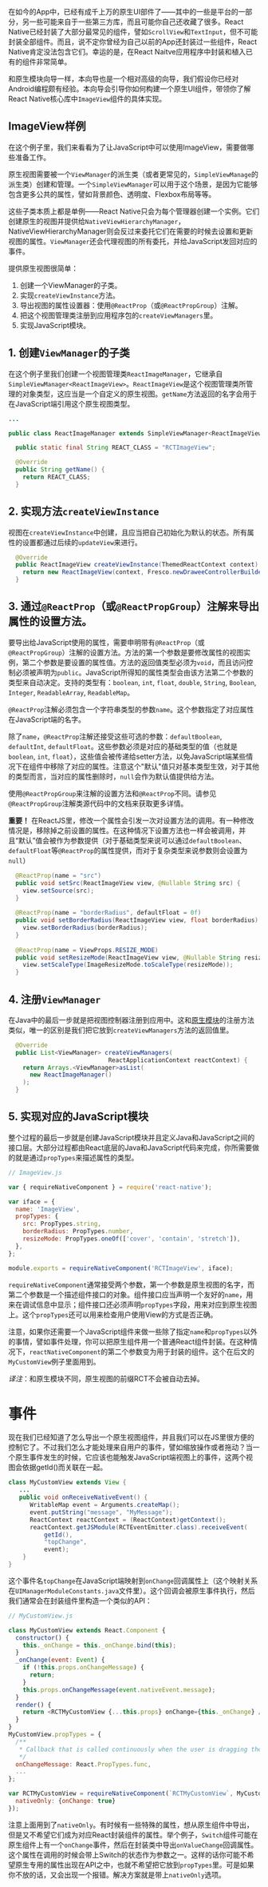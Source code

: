 在如今的App中，已经有成千上万的原生UI部件了——其中的一些是平台的一部分，另一些可能来自于一些第三方库，而且可能你自己还收藏了很多。React Native已经封装了大部分最常见的组件，譬如`ScrollView`和`TextInput`，但不可能封装全部组件。而且，说不定你曾经为自己以前的App还封装过一些组件，React Native肯定没法包含它们。幸运的是，在React Naitve应用程序中封装和植入已有的组件非常简单。

和原生模块向导一样，本向导也是一个相对高级的向导，我们假设你已经对Android编程颇有经验。本向导会引导你如何构建一个原生UI组件，带领你了解React Native核心库中`ImageView`组件的具体实现。

## ImageView样例

在这个例子里，我们来看看为了让JavaScript中可以使用ImageView，需要做哪些准备工作。

原生视图需要被一个`ViewManager`的派生类（或者更常见的，`SimpleViewManage`的派生类）创建和管理。一个`SimpleViewManager`可以用于这个场景，是因为它能够包含更多公共的属性，譬如背景颜色、透明度、Flexbox布局等等。

这些子类本质上都是单例——React Native只会为每个管理器创建一个实例。它们创建原生的视图并提供给`NativeViewHierarchyManager`，NativeViewHierarchyManager则会反过来委托它们在需要的时候去设置和更新视图的属性。`ViewManager`还会代理视图的所有委托，并给JavaScript发回对应的事件。

提供原生视图很简单：

1. 创建一个ViewManager的子类。
2. 实现`createViewInstance`方法。
3. 导出视图的属性设置器：使用`@ReactProp`（或`@ReactPropGroup`）注解。
4. 把这个视图管理类注册到应用程序包的`createViewManagers`里。
5. 实现JavaScript模块。

## 1. 创建`ViewManager`的子类

在这个例子里我们创建一个视图管理类`ReactImageManager`，它继承自`SimpleViewManager<ReactImageView>`。`ReactImageView`是这个视图管理类所管理的对象类型，这应当是一个自定义的原生视图。`getName`方法返回的名字会用于在JavaScript端引用这个原生视图类型。

```java
...

public class ReactImageManager extends SimpleViewManager<ReactImageView> {

  public static final String REACT_CLASS = "RCTImageView";

  @Override
  public String getName() {
    return REACT_CLASS;
  }
```

## 2. 实现方法`createViewInstance`

视图在`createViewInstance`中创建，且应当把自己初始化为默认的状态。所有属性的设置都通过后续的`updateView`来进行。

```java
  @Override
  public ReactImageView createViewInstance(ThemedReactContext context) {
    return new ReactImageView(context, Fresco.newDraweeControllerBuilder(), mCallerContext);
  }
```

## 3. 通过`@ReactProp`（或`@ReactPropGroup`）注解来导出属性的设置方法。

要导出给JavaScript使用的属性，需要申明带有`@ReactProp`（或`@ReactPropGroup`）注解的设置方法。方法的第一个参数是要修改属性的视图实例，第二个参数是要设置的属性值。方法的返回值类型必须为`void`，而且访问控制必须被声明为`public`。JavaScript所得知的属性类型会由该方法第二个参数的类型来自动决定。支持的类型有：`boolean`, `int`, `float`, `double`, `String`, `Boolean`, `Integer`, `ReadableArray`, `ReadableMap`。

`@ReactProp`注解必须包含一个字符串类型的参数`name`。这个参数指定了对应属性在JavaScript端的名字。

除了`name`，`@ReactProp`注解还接受这些可选的参数：`defaultBoolean`, `defaultInt`, `defaultFloat`。这些参数必须是对应的基础类型的值（也就是`boolean`, `int`, `float`），这些值会被传递给setter方法，以免JavaScript端某些情况下在组件中移除了对应的属性。注意这个"默认"值只对基本类型生效，对于其他的类型而言，当对应的属性删除时，`null`会作为默认值提供给方法。

使用`@ReactPropGroup`来注解的设置方法和`@ReactProp`不同。请参见`@ReactPropGroup`注解类源代码中的文档来获取更多详情。

**重要！** 在ReactJS里，修改一个属性会引发一次对设置方法的调用。有一种修改情况是，移除掉之前设置的属性。在这种情况下设置方法也一样会被调用，并且“默认”值会被作为参数提供（对于基础类型来说可以通过`defaultBoolean`、`defaultFloat`等`@ReactProp`的属性提供，而对于复杂类型来说参数则会设置为`null`）

```java
  @ReactProp(name = "src")
  public void setSrc(ReactImageView view, @Nullable String src) {
    view.setSource(src);
  }
  
  @ReactProp(name = "borderRadius", defaultFloat = 0f)
  public void setBorderRadius(ReactImageView view, float borderRadius) {
    view.setBorderRadius(borderRadius);
  }
  
  @ReactProp(name = ViewProps.RESIZE_MODE)
  public void setResizeMode(ReactImageView view, @Nullable String resizeMode) {
    view.setScaleType(ImageResizeMode.toScaleType(resizeMode));
  }
```

## 4. 注册`ViewManager`

在Java中的最后一步就是把视图控制器注册到应用中。这和[原生模块](NativeModulesAndroid.md)的注册方法类似，唯一的区别是我们把它放到`createViewManagers`方法的返回值里。

```java
  @Override
  public List<ViewManager> createViewManagers(
                            ReactApplicationContext reactContext) {
    return Arrays.<ViewManager>asList(
      new ReactImageManager()
    );
  }
```

## 5. 实现对应的JavaScript模块

整个过程的最后一步就是创建JavaScript模块并且定义Java和JavaScript之间的接口层。大部分过程都由React底层的Java和JavaScript代码来完成，你所需要做的就是通过`propTypes`来描述属性的类型。

```js
// ImageView.js

var { requireNativeComponent } = require('react-native');

var iface = {
  name: 'ImageView',
  propTypes: {
    src: PropTypes.string,
    borderRadius: PropTypes.number,
    resizeMode: PropTypes.oneOf(['cover', 'contain', 'stretch']),
  },
};

module.exports = requireNativeComponent('RCTImageView', iface);
```

`requireNativeComponent`通常接受两个参数，第一个参数是原生视图的名字，而第二个参数是一个描述组件接口的对象。组件接口应当声明一个友好的`name`，用来在调试信息中显示；组件接口还必须声明`propTypes`字段，用来对应到原生视图上。这个`propTypes`还可以用来检查用户使用View的方式是否正确。

注意，如果你还需要一个JavaScript组件来做一些除了指定`name`和`propTypes`以外的事情，譬如事件处理，你可以把原生组件用一个普通React组件封装。在这种情况下，`reactNativeComponent`的第二个参数变为用于封装的组件。这个在后文的`MyCustomView`例子里面用到。

_译注_：和原生模块不同，原生视图的前缀RCT不会被自动去掉。

# 事件

现在我们已经知道了怎么导出一个原生视图组件，并且我们可以在JS里很方便的控制它了。不过我们怎么才能处理来自用户的事件，譬如缩放操作或者拖动？当一个原生事件发生的时候，它应该也能触发JavaScript端视图上的事件，这两个视图会依据getId()而关联在一起。

```java
class MyCustomView extends View {
   ...
   public void onReceiveNativeEvent() {
      WritableMap event = Arguments.createMap();
      event.putString("message", "MyMessage");
      ReactContext reactContext = (ReactContext)getContext();
      reactContext.getJSModule(RCTEventEmitter.class).receiveEvent(
          getId(),
          "topChange",
          event);
    }
}
```

这个事件名`topChange`在JavaScript端映射到`onChange`回调属性上（这个映射关系在`UIManagerModuleConstants.java`文件里）。这个回调会被原生事件执行，然后我们通常会在封装组件里构造一个类似的API：

```js
// MyCustomView.js

class MyCustomView extends React.Component {
  constructor() {
    this._onChange = this._onChange.bind(this);
  }
  _onChange(event: Event) {
    if (!this.props.onChangeMessage) {
      return;
    }
    this.props.onChangeMessage(event.nativeEvent.message);
  }
  render() {
    return <RCTMyCustomView {...this.props} onChange={this._onChange} />;
  }
}
MyCustomView.propTypes = {
  /**
   * Callback that is called continuously when the user is dragging the map.
   */
  onChangeMessage: React.PropTypes.func,
  ...
};

var RCTMyCustomView = requireNativeComponent(`RCTMyCustomView`, MyCustomView, {
  nativeOnly: {onChange: true}
});
```

注意上面用到了`nativeOnly`。有时候有一些特殊的属性，想从原生组件中导出，但是又不希望它们成为对应React封装组件的属性。举个例子，`Switch`组件可能在原生组件上有一个`onChange`事件，然后在封装类中导出`onValueChange`回调属性。这个属性在调用的时候会带上Switch的状态作为参数之一。这样的话你可能不希望原生专用的属性出现在API之中，也就不希望把它放到`propTypes`里。可是如果你不放的话，又会出现一个报错。解决方案就是带上`nativeOnly`选项。